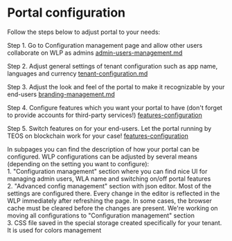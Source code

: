 # Portal configuration

Follow the steps below to adjust portal to your needs:

Step 1. Go to Configuration management page and allow other users collaborate on WLP as admins [admin-users-management.md](admin-users-management.md "mention")

Step 2. Adjust general settings of tenant configuration such as app name, languages and currency [tenant-configuration.md](tenant-configuration.md "mention")

Step 3. Adjust the look and feel of the portal to make it recognizable by your end-users [branding-management.md](branding-management.md "mention")

Step 4. Configure features which you want your portal to have (don't forget to provide accounts for third-party services!) [features-configuration](features-configuration/ "mention")

Step 5. Switch features on for your end-users. Let the portal running by TEOS on blockchain work for your case! [features-configuration](features-configuration/ "mention")

In subpages you can find the description of how your portal can be configured. WLP configurations can be adjusted by several means (depending on the setting you want to configure):\
1\. "Configuration management" section where you can find nice UI for managing admin users, WLA name and switching on/off portal features\
2\. "Advanced config management" section with json editor. Most of the settings are configured there. Every change in the editor is reflected in the WLP immediately after refreshing the page. In some cases, the browser cache must be cleared before the changes are present. We're working on moving all configurations to "Configuration management" section\
3\. CSS file saved in the special storage created specifically for your tenant. It is used for colors management
